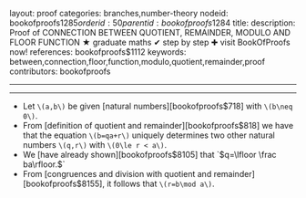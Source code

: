 layout: proof
categories: branches,number-theory
nodeid: bookofproofs$1285
orderid: 50
parentid: bookofproofs$1284
title: 
description:  Proof of CONNECTION BETWEEN QUOTIENT, REMAINDER, MODULO AND FLOOR FUNCTION &#9733; graduate maths &#10004; step by step &#10010; visit BookOfProofs now!
references: bookofproofs$1112
keywords: between,connection,floor,function,modulo,quotient,remainder,proof
contributors: bookofproofs

---


---

* Let `\(a,b\)` be given [natural numbers][bookofproofs$718] with `\(b\neq 0\)`. 
* From [definition of quotient and remainder][bookofproofs$818] we have that the equation `\(b=qa+r\)` uniquely determines two other natural numbers `\(q,r\)` with `\(0\le r < a\)`. 
* We [have already shown][bookofproofs$8105] that `$q=\lfloor \frac ba\rfloor.$` 
* From [congruences and division with quotient and remainder][bookofproofs$8155], it follows that `\(r=b\mod a\)`.
